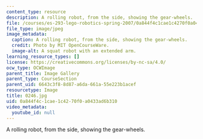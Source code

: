 ```yaml
---
content_type: resource
description: A rolling robot, from the side, showing the gear-wheels.
file: /courses/es-293-lego-robotics-spring-2007/0a844f4c1cae1c4270f0a0433ad6b310_0246.jpg
file_type: image/jpeg
image_metadata:
  caption: A rolling robot, from the side, showing the gear-wheels.
  credit: Photo by MIT OpenCourseWare.
  image-alt: A squat robot with an extended arm.
learning_resource_types: []
license: https://creativecommons.org/licenses/by-nc-sa/4.0/
ocw_type: OCWImage
parent_title: Image Gallery
parent_type: CourseSection
parent_uid: 6643c3f8-8d87-a6da-661a-55e223b1acef
resourcetype: Image
title: 0246.jpg
uid: 0a844f4c-1cae-1c42-70f0-a0433ad6b310
video_metadata:
  youtube_id: null
---
```

A rolling robot, from the side, showing the gear-wheels.